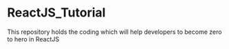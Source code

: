 # ReactJS_Tutorial
This repository holds the coding which will help developers to become zero to hero in ReactJS
